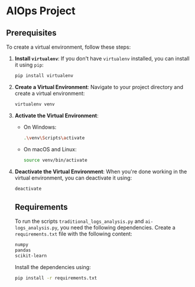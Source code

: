 # AIOps Project

## Prerequisites
To create a virtual environment, follow these steps:

1. **Install `virtualenv`**: If you don't have `virtualenv` installed, you can install it using `pip`:
    ```sh
    pip install virtualenv
    ```

2. **Create a Virtual Environment**: Navigate to your project directory and create a virtual environment:
    ```sh
    virtualenv venv
    ```

3. **Activate the Virtual Environment**:
    - On Windows:
        ```sh
        .\venv\Scripts\activate
        ```
    - On macOS and Linux:
        ```sh
        source venv/bin/activate
        ```

4. **Deactivate the Virtual Environment**: When you're done working in the virtual environment, you can deactivate it using:
    ```sh
    deactivate
    ```

    ## Requirements

    To run the scripts `traditional_logs_analysis.py` and `ai-logs_analysis.py`, you need the following dependencies. Create a `requirements.txt` file with the following content:

    ```txt
    numpy
    pandas
    scikit-learn
    ```

    Install the dependencies using:

    ```sh
    pip install -r requirements.txt
    ```

